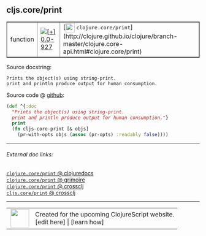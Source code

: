 ## cljs.core/print



 <table border="1">
<tr>
<td>function</td>
<td><a href="https://github.com/cljsinfo/cljs-api-docs/tree/0.0-927"><img valign="middle" alt="[+] 0.0-927" title="Added in 0.0-927" src="https://img.shields.io/badge/+-0.0--927-lightgrey.svg"></a> </td>
<td>
[<img height="24px" valign="middle" src="http://i.imgur.com/1GjPKvB.png"> <samp>clojure.core/print</samp>](http://clojure.github.io/clojure/branch-master/clojure.core-api.html#clojure.core/print)
</td>
</tr>
</table>







Source docstring:

```
Prints the object(s) using string-print.
print and println produce output for human consumption.
```


Source code @ [github](https://github.com/clojure/clojurescript/blob/r3165/src/cljs/cljs/core.cljs#L8605-L8610):

```clj
(def ^{:doc
  "Prints the object(s) using string-print.
  print and println produce output for human consumption."}
  print
  (fn cljs-core-print [& objs]
    (pr-with-opts objs (assoc (pr-opts) :readably false))))
```

<!--
Repo - tag - source tree - lines:

 <pre>
clojurescript @ r3165
└── src
    └── cljs
        └── cljs
            └── <ins>[core.cljs:8605-8610](https://github.com/clojure/clojurescript/blob/r3165/src/cljs/cljs/core.cljs#L8605-L8610)</ins>
</pre>

-->

---



###### External doc links:

[`clojure.core/print` @ clojuredocs](http://clojuredocs.org/clojure.core/print)<br>
[`clojure.core/print` @ grimoire](http://conj.io/store/v1/org.clojure/clojure/1.7.0-beta3/clj/clojure.core/print/)<br>
[`clojure.core/print` @ crossclj](http://crossclj.info/fun/clojure.core/print.html)<br>
[`cljs.core/print` @ crossclj](http://crossclj.info/fun/cljs.core.cljs/print.html)<br>

---

 <table>
<tr><td>
<img valign="middle" align="right" width="48px" src="http://i.imgur.com/Hi20huC.png">
</td><td>
Created for the upcoming ClojureScript website.<br>
[edit here] | [learn how]
</td></tr></table>

[edit here]:https://github.com/cljsinfo/cljs-api-docs/blob/master/cljsdoc/cljs.core/print.cljsdoc
[learn how]:https://github.com/cljsinfo/cljs-api-docs/wiki/cljsdoc-files

<!--

This information was too distracting to show to readers, but I'll leave it
commented here since it is helpful to:

- pretty-print the data used to generate this document
- and show how to retrieve that data



The API data for this symbol:

```clj
{:ns "cljs.core",
 :name "print",
 :history [["+" "0.0-927"]],
 :type "function",
 :full-name-encode "cljs.core/print",
 :source {:code "(def ^{:doc\n  \"Prints the object(s) using string-print.\n  print and println produce output for human consumption.\"}\n  print\n  (fn cljs-core-print [& objs]\n    (pr-with-opts objs (assoc (pr-opts) :readably false))))",
          :title "Source code",
          :repo "clojurescript",
          :tag "r3165",
          :filename "src/cljs/cljs/core.cljs",
          :lines [8605 8610]},
 :full-name "cljs.core/print",
 :clj-symbol "clojure.core/print",
 :docstring "Prints the object(s) using string-print.\nprint and println produce output for human consumption."}

```

Retrieve the API data for this symbol:

```clj
;; from Clojure REPL
(require '[clojure.edn :as edn])
(-> (slurp "https://raw.githubusercontent.com/cljsinfo/cljs-api-docs/catalog/cljs-api.edn")
    (edn/read-string)
    (get-in [:symbols "cljs.core/print"]))
```

-->
